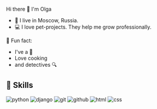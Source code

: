 Hi there 👋 I'm Olga

- 🏡 I live in Moscow, Russia.
- 💻 I love pet-projects. They help me grow professionally.

🌸 Fun fact: 
  - I've a 🐶
  - Love cooking
  - and detectives 🔍

## 🔗 Skills 

![python](https://img.shields.io/badge/python%20-%2314354C.svg?&style=for-the-badge&logo=python&logoColor=white) ![django](https://img.shields.io/badge/django%20-%23092E20.svg?&style=for-the-badge&logo=django&logoColor=white) ![git](https://img.shields.io/badge/git%20-%23F05033.svg?&style=for-the-badge&logo=git&logoColor=white) ![github](https://img.shields.io/badge/github%%20-%232671E5.svg?&style=for-the-badge&logo=github%&logoColor=white) ![html](https://img.shields.io/badge/html%20-%23E34F26.svg?&style=for-the-badge&logo=html5&logoColor=white) ![css](https://img.shields.io/badge/css%20-%231572B6.svg?&style=for-the-badge&logo=css3&logoColor=white) 

